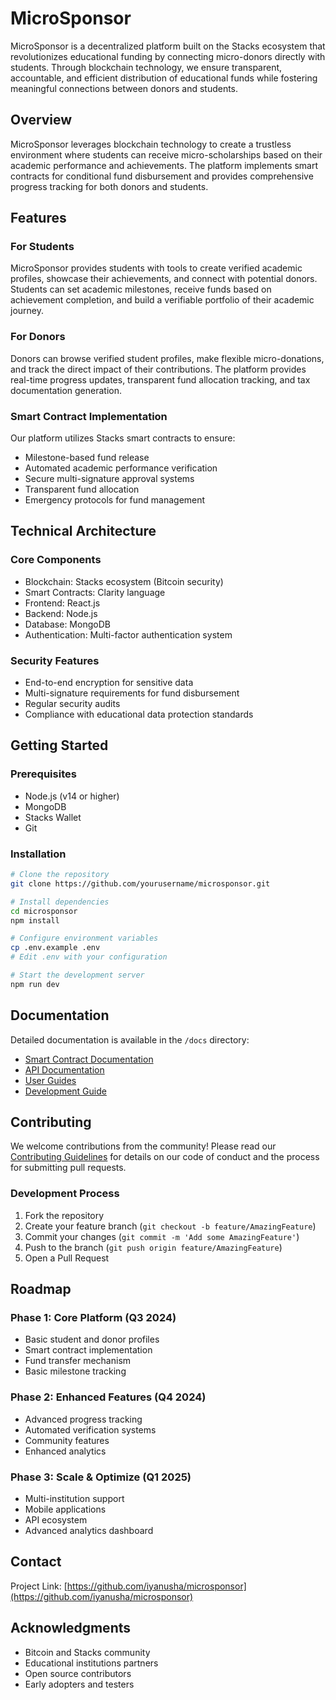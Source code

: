 # MicroSponsor

MicroSponsor is a decentralized platform built on the Stacks ecosystem that revolutionizes educational funding by connecting micro-donors directly with students. Through blockchain technology, we ensure transparent, accountable, and efficient distribution of educational funds while fostering meaningful connections between donors and students.

## Overview

MicroSponsor leverages blockchain technology to create a trustless environment where students can receive micro-scholarships based on their academic performance and achievements. The platform implements smart contracts for conditional fund disbursement and provides comprehensive progress tracking for both donors and students.

## Features

### For Students
MicroSponsor provides students with tools to create verified academic profiles, showcase their achievements, and connect with potential donors. Students can set academic milestones, receive funds based on achievement completion, and build a verifiable portfolio of their academic journey.

### For Donors
Donors can browse verified student profiles, make flexible micro-donations, and track the direct impact of their contributions. The platform provides real-time progress updates, transparent fund allocation tracking, and tax documentation generation.

### Smart Contract Implementation
Our platform utilizes Stacks smart contracts to ensure:
- Milestone-based fund release
- Automated academic performance verification
- Secure multi-signature approval systems
- Transparent fund allocation
- Emergency protocols for fund management

## Technical Architecture

### Core Components
- Blockchain: Stacks ecosystem (Bitcoin security)
- Smart Contracts: Clarity language
- Frontend: React.js
- Backend: Node.js
- Database: MongoDB
- Authentication: Multi-factor authentication system

### Security Features
- End-to-end encryption for sensitive data
- Multi-signature requirements for fund disbursement
- Regular security audits
- Compliance with educational data protection standards

## Getting Started

### Prerequisites
- Node.js (v14 or higher)
- MongoDB
- Stacks Wallet
- Git

### Installation
```bash
# Clone the repository
git clone https://github.com/yourusername/microsponsor.git

# Install dependencies
cd microsponsor
npm install

# Configure environment variables
cp .env.example .env
# Edit .env with your configuration

# Start the development server
npm run dev
```

## Documentation

Detailed documentation is available in the `/docs` directory:
- [Smart Contract Documentation](./docs/smart-contracts.md)
- [API Documentation](./docs/api.md)
- [User Guides](./docs/user-guides.md)
- [Development Guide](./docs/development.md)

## Contributing

We welcome contributions from the community! Please read our [Contributing Guidelines](CONTRIBUTING.md) for details on our code of conduct and the process for submitting pull requests.

### Development Process
1. Fork the repository
2. Create your feature branch (`git checkout -b feature/AmazingFeature`)
3. Commit your changes (`git commit -m 'Add some AmazingFeature'`)
4. Push to the branch (`git push origin feature/AmazingFeature`)
5. Open a Pull Request

## Roadmap

### Phase 1: Core Platform (Q3 2024)
- Basic student and donor profiles
- Smart contract implementation
- Fund transfer mechanism
- Basic milestone tracking

### Phase 2: Enhanced Features (Q4 2024)
- Advanced progress tracking
- Automated verification systems
- Community features
- Enhanced analytics

### Phase 3: Scale & Optimize (Q1 2025)
- Multi-institution support
- Mobile applications
- API ecosystem
- Advanced analytics dashboard

## Contact

Project Link: [https://github.com/iyanusha/microsponsor](https://github.com/iyanusha/microsponsor)

## Acknowledgments

- Bitcoin and Stacks community
- Educational institutions partners
- Open source contributors
- Early adopters and testers
